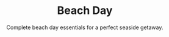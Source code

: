 ---
layout: list
title: "Beach Day"
permalink: "/beach-day-essentials-and-gear/"
categories: [Summer]

emoji: "🏖️"
subtitle: "Complete beach day essentials for a perfect seaside getaway."
description: "Planning a perfect beach day? Don't forget anything with our comprehensive beach packing list! From essential sun protection to fun beach activities, we've got you covered with everything you need for a safe, comfortable, and enjoyable day by the ocean. Perfect for families, couples, and solo beachgoers."

items:
    - name: Essentials
      items:
        - 'Beach towel'
        - 'Cash and cards'
        - 'ID and important documents'
        - 'Phone and waterproof case'
        - 'Sunglasses (UV protection)'
        - 'Swimming suit'
        - 'Water bottles'
        - 'Waterproof sunscreen (SPF 30+)'
    - name: Beach Gear
      items:
        - 'Beach chair'
        - 'Beach umbrella'
        - 'Flip flops'
        - 'Goggles'
        - 'Hat or Cap'
        - 'Portable speaker'
    - name: Food and drinks
      items:
        - 'Cooler with ice'
        - 'Drinks'
        - 'Fresh fruits'
        - 'Reusable utensils'
        - 'Sandwiches'
        - 'Snacks'
        - 'Trash bag'
        - 'Wet wipes'
    - name: Kids
      items:
        - 'Beach ball'
        - 'Beach tent'
        - 'Extra outfit'
        - 'Floaties'
        - 'Kid-friendly sunscreen'
        - 'Mini pool'
        - 'Sand toys'
        - 'Swim diapers'
        - 'Water shoes'
    - name: Safety & Comfort
      items:
        - 'Aloe vera gel'
        - 'Emergency contact list'
        - 'First aid kit'
        - 'Insect repellent'
        - 'Portable fan'
    - name: Entertainment
      items:
        - 'Beach games'
        - 'Books or Kindle'
        - 'Frisbee'
        - 'Magazines'
        - 'Playing cards'
        - 'Portable charger'
    - name: Miscellaneous
      items:
        - 'Beach cart'
        - 'Change of clothes'
        - 'Plastic bags for wet items'
        - 'Zip-lock bags'
---